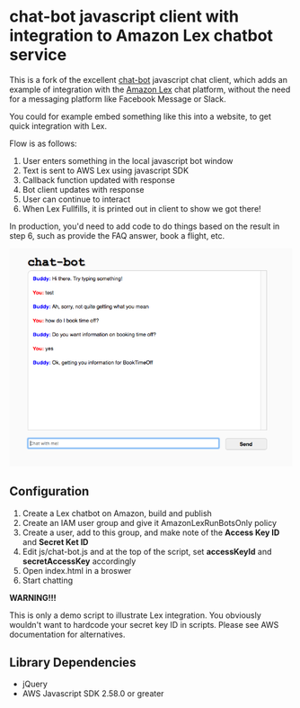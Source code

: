 # chat-bot javascript client with integration to Amazon Lex chatbot service

This is a fork of the excellent [chat-bot](https://github.com/liouh/chat-bot) javascript chat client, which adds an example of integration with the [Amazon Lex](https://aws.amazon.com/lex/) chat platform, without the need for a messaging platform like Facebook Message or Slack.

You could for example embed something like this into a website, to get quick integration with Lex.

Flow is as follows:

1. User enters something in the local javascript bot window
2. Text is sent to AWS Lex using javascript SDK
3. Callback function updated with response
4. Bot client updates with response
5. User can continue to interact
6. When Lex Fullfills, it is printed out in client to show we got there!

In production, you'd need to add code to do things based on the result in step 6, such as provide the FAQ answer, book a flight, etc.

![](./demo_example.png)

## Configuration

1. Create a Lex chatbot on Amazon, build and publish
2. Create an IAM user group and give it AmazonLexRunBotsOnly policy
3. Create a user, add to this group, and make note of the **Access Key ID** and **Secret Ket ID**
4. Edit js/chat-bot.js and at the top of the script, set **accessKeyId** and **secretAccessKey** accordingly
5. Open index.html in a broswer
6. Start chatting

**WARNING!!!**

This is only a demo script to illustrate Lex integration. You obviously wouldn't want to hardcode your secret key ID in scripts. Please see AWS documentation for alternatives.

## Library Dependencies

* jQuery
* AWS Javascript SDK 2.58.0 or greater
